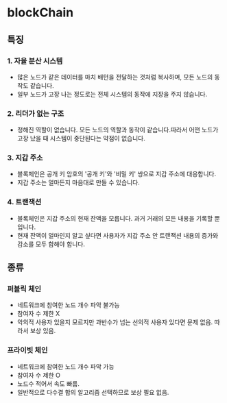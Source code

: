 # blockChain

## 특징
### 1. 자율 분산 시스템
- 많은 노드가 같은 데이터를 마치 배턴을 전달하는 것처럼 복사하며, 모든 노드의 동작도 같습니다.
- 일부 노드가 고장 나는 정도로는 전체 시스템의 동작에 지장을 주지 않습니다.

### 2. 리더가 없는 구조
- 정해진 역할이 없습니다. 모든 노드의 역할과 동작이 같습니다.따라서 어떤 노드가 고장 났을 때 시스템이 중단된다는 약점이 없습니다.

### 3. 지갑 주소
- 블록체인은 공개 키 암호의 '공개 키'와 '비밀 키' 쌍으로 지갑 주소에 대응합니다.
- 지갑 주소는 얼마든지 마음대로 만들 수 있습니다.

### 4. 트랜잭션
- 블록체인은 지갑 주소의 현재 잔액을 모릅니다. 과거 거래의 모든 내용을 기록할 뿐입니다.
- 현재 잔액이 얼마인지 알고 싶다면 사용자가 지갑 주소 안 트랜잭션 내용의 증가와 감소를 모두 합해야 합니다.

## 종류
### 퍼블릭 체인
- 네트워크에 참여한 노드 개수 파악 불가능
- 참여자 수 제한 X
- 악의적 사용자 있을지 모르지만 과반수가 넘는 선의적 사용자 있다면 문제 없음. 따라서 보상 있음.

### 프라이빗 체인
- 네트워크에 참여한 노드 개수 파악 가능
- 참여자 수 제한 O
- 노드수 적어서 속도 빠름.
- 일반적으로 다수결 합의 알고리즘 선택하므로 보상 필요 없음.
